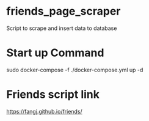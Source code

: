 # friends_page_scraper
Script to scrape and insert data to database

# Start up Command
sudo docker-compose -f ./docker-compose.yml up -d

# Friends script link
https://fangj.github.io/friends/